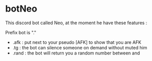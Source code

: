# botNeo
This discord bot called Neo, at the moment he have these features :

Prefix bot is "."

 - .afk : put next to your pseudo [AFK] to show that you are AFK
 - .tg <mention> : the bot can silence someone on demand without muted him
 - .rand <min> <max> : the bot will return you a random number between <min> and <max>
